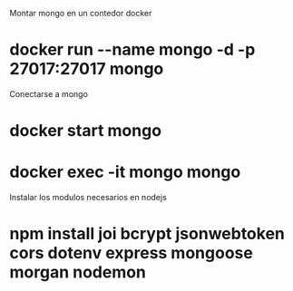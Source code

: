 
Montar mongo en un contedor docker
# docker run --name mongo -d -p 27017:27017 mongo

Conectarse a mongo
# docker start mongo
# docker exec -it mongo mongo


Instalar los modulos necesarios en nodejs
# npm install joi bcrypt jsonwebtoken cors dotenv express mongoose morgan nodemon